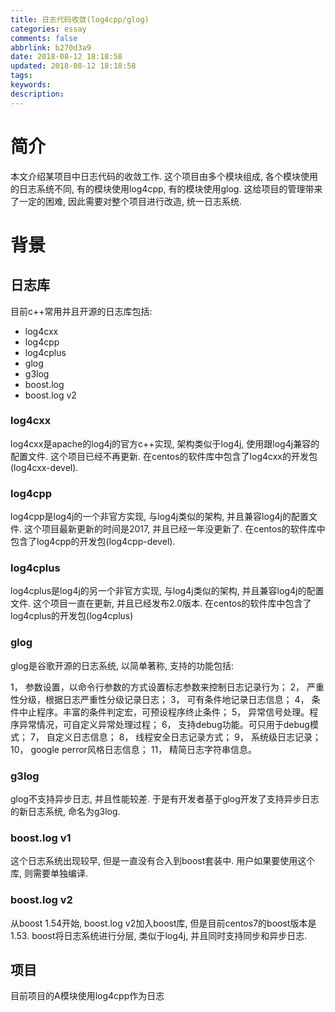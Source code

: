 ```yaml
---
title: 日志代码收敛(log4cpp/glog)
categories: essay
comments: false
abbrlink: b270d3a9
date: 2018-08-12 18:18:58
updated: 2018-08-12 18:18:58
tags:
keywords:
description:
---
```


# 简介

本文介绍某项目中日志代码的收敛工作.
这个项目由多个模块组成, 各个模块使用的日志系统不同, 有的模块使用log4cpp, 有的模块使用glog.
这给项目的管理带来了一定的困难, 因此需要对整个项目进行改造, 统一日志系统.

# 背景
## 日志库
目前c++常用并且开源的日志库包括:

- log4cxx
- log4cpp
- log4cplus
- glog
- g3log
- boost.log
- boost.log v2


### log4cxx
log4cxx是apache的log4j的官方c++实现, 架构类似于log4j, 使用跟log4j兼容的配置文件.
这个项目已经不再更新.
在centos的软件库中包含了log4cxx的开发包(log4cxx-devel).

### log4cpp
log4cpp是log4j的一个非官方实现, 与log4j类似的架构, 并且兼容log4j的配置文件.
这个项目最新更新的时间是2017, 并且已经一年没更新了.
在centos的软件库中包含了log4cpp的开发包(log4cpp-devel).


### log4cplus
log4cplus是log4j的另一个非官方实现, 与log4j类似的架构, 并且兼容log4j的配置文件.
这个项目一直在更新, 并且已经发布2.0版本.
在centos的软件库中包含了log4cplus的开发包(log4cplus)

### glog
glog是谷歌开源的日志系统, 以简单著称, 支持的功能包括:

1， 参数设置，以命令行参数的方式设置标志参数来控制日志记录行为；
2， 严重性分级，根据日志严重性分级记录日志；
3， 可有条件地记录日志信息；
4， 条件中止程序。丰富的条件判定宏，可预设程序终止条件；
5， 异常信号处理。程序异常情况，可自定义异常处理过程；
6， 支持debug功能。可只用于debug模式；
7， 自定义日志信息；
8， 线程安全日志记录方式；
9， 系统级日志记录；
10， google perror风格日志信息；
11， 精简日志字符串信息。


### g3log
glog不支持异步日志, 并且性能较差. 于是有开发者基于glog开发了支持异步日志的新日志系统, 命名为g3log.


### boost.log v1
这个日志系统出现较早, 但是一直没有合入到boost套装中.
用户如果要使用这个库, 则需要单独编译.


### boost.log v2
从boost 1.54开始, boost.log v2加入boost库, 但是目前centos7的boost版本是1.53.
boost将日志系统进行分层, 类似于log4j, 并且同时支持同步和异步日志.


## 项目
目前项目的A模块使用log4cpp作为日志

























